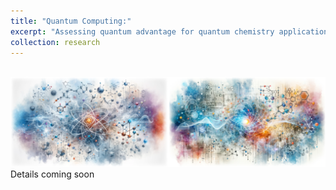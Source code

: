 ```yaml
---
title: "Quantum Computing:"
excerpt: "Assessing quantum advantage for quantum chemistry applications.<br/><img src='/images/research-4.png' class='center'>"
collection: research
---
```


<br/><img src='/images/research-4.png' class='center'>
Details coming soon
